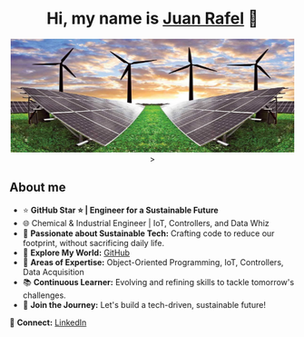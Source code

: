<div align="center">
<h1 align="center">Hi, my name is <a href="[https://aristi.dev](https://www.linkedin.com/in/juan-rafel-ss/)">Juan Rafel</a> 👋</h1>
</div>
<div align="center">

<img src="R.jpeg" alt="My vision" width="500" height="200">>


<div align="left">

## About me

- ⭐ **GitHub Star ⭐ | Engineer for a Sustainable Future**
- 🌐 Chemical & Industrial Engineer | IoT, Controllers, and Data Whiz
- 🚀 **Passionate about Sustainable Tech:** Crafting code to reduce our footprint, without sacrificing daily life.
- 📲 **Explore My World:** [GitHub](https://github.com/DEFITOSO)
- 📐 **Areas of Expertise:** Object-Oriented Programming, IoT, Controllers, Data Acquisition
- 📚 **Continuous Learner:** Evolving and refining skills to tackle tomorrow's challenges.
- 🌱 **Join the Journey:** Let's build a tech-driven, sustainable future!

🔗 **Connect:** [LinkedIn](https://linkedin.com/in/juan-rafel-ss) 
<br>
